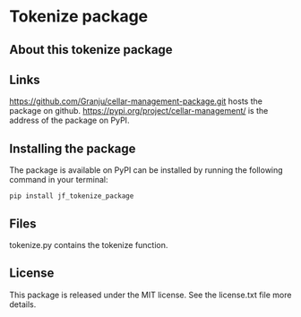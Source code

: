 # Tokenize package

## About this tokenize package



## Links
https://github.com/Granju/cellar-management-package.git hosts the package on github.
https://pypi.org/project/cellar-management/ is the address of the package on PyPI.

## Installing the package

The package is available on PyPI can be installed by running the following command in your terminal:

```
pip install jf_tokenize_package

```

## Files
tokenize.py contains the tokenize function.

## License

This package is released under the MIT license. See the license.txt file more details.

